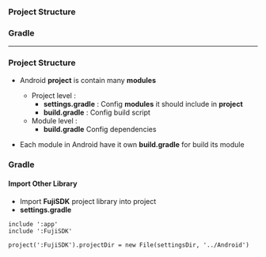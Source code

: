 ### Project Structure
### Gradle
----------------------

### Project Structure

* Android **project** is contain many **modules**
  * Project level : 
    * **settings.gradle** : Config **modules** it should include in **project**
    * **build.gradle** : Config build script
  * Module level :
    * **build.gradle** Config dependencies
    
* Each module in Android have it own **build.gradle** for build its module

### Gradle

#### Import Other Library

* Import **FujiSDK** project library into project 
* **settings.gradle**

```
include ':app'
include ':FujiSDK'

project(':FujiSDK').projectDir = new File(settingsDir, '../Android')
```

